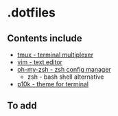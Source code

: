 # .dotfiles


## Contents include

* [tmux - terminal multiplexer](https://github.com/tmux/tmux/wiki)
* [vim - text editor](https://github.com/vim/vim)
* [oh-my-zsh - zsh config manager](https://github.com/ohmyzsh/ohmyzsh)
  * zsh - bash shell alternative
* [p10k - theme for terminal](https://github.com/romkatv/powerlevel10k) 

## To add
